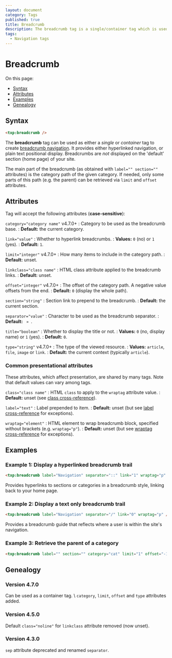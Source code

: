 ```yaml
---
layout: document
category: Tags
published: true
title: Breadcrumb
description: The breadcrumb tag is a single/container tag which is used to create breadcrumb navigation.
tags:
  - Navigation tags
---
```


# Breadcrumb

On this page:

* [Syntax](#syntax)
* [Attributes](#attributes)
* [Examples](#examples)
* [Genealogy](#genealogy)

## Syntax

~~~ html
<txp:breadcrumb />
~~~

The **breadcrumb** tag can be used as either a *single* or *container* tag to create [breadcrumb navigation](https://en.wikipedia.org/wiki/Breadcrumb_trail). It provides either hyperlinked navigation, or plain text positional display. Breadcrumbs are *not* displayed on the 'default' section (home page) of your site.

The main part of the breadcrumb (as obtained with `label="" section=""` attributes) is the category path of the given category. If needed, only some parts of this path (e.g. the parent) can be retrieved via `limit` and `offset` attributes.

## Attributes

Tag will accept the following attributes (**case-sensitive**):

`category="category name"` <span class="footnote warning">v4.7.0+</span>
: Category to be used as the breadcrumb base.
: **Default:** the current category.

`link="value"`
: Whether to hyperlink breadcrumbs.
: **Values:** `0` (no) or `1` (yes).
: **Default:** `1`.

`limit="integer"` <span class="footnote warning">v4.7.0+</span>
: How many items to include in the category path.
: **Default:** unset.

`linkclass="class name"`
: HTML class attribute applied to the breadcrumb links.
: **Default:** unset.

`offset="integer"` <span class="footnote warning">v4.7.0+</span>
: The offset of the category path. A negative value offsets from the end.
: **Default:** `0` (display the whole path).

`section="string"`
: Section link to prepend to the breadcrumb.
: **Default:** the current section.

`separator="value"`
: Character to be used as the breadcrumb separator.
: **Default:** ` » `.

`title="boolean"`
: Whether to display the title or not.
: **Values:** `0` (no, display name) or `1` (yes).
: **Default:** `0`.

`type="string"` <span class="footnote warning">v4.7.0+</span>
: The type of the viewed resource.
: **Values:** `article`, `file`, `image` or `link`.
: **Default:** the current context (typically `article`).

### Common presentational attributes

These attributes, which affect presentation, are shared by many tags. Note that default values can vary among tags.

`class="class name"`
: HTML `class` to apply to the `wraptag` attribute value.
: **Default:** unset (see [class cross-reference](https://docs.textpattern.com/tags/tag-attributes-cross-reference#class)).

`label="text"`
: Label prepended to item.
: **Default:** unset (but see [label cross-reference](https://docs.textpattern.com/tags/tag-attributes-cross-reference#label) for exceptions).

`wraptag="element"`
: HTML element to wrap breadcrumb block, specified without brackets (e.g. `wraptag="p"`).
: **Default:** unset (but see [wraptag cross-reference](https://docs.textpattern.com/tags/tag-attributes-cross-reference#wraptag) for exceptions).

## Examples

### Example 1: Display a hyperlinked breadcrumb trail

~~~ html
<txp:breadcrumb label="Navigation" separator="::" link="1" wraptag="p" />
~~~

Provides hyperlinks to sections or categories in a breadcrumb style, linking back to your home page.

### Example 2: Display a text only breadcrumb trail

~~~ html
<txp:breadcrumb label="Navigation" separator="/" link="0" wraptag="p" />
~~~

Provides a breadcrumb guide that reflects where a user is within the site's navigation.

### Example 3: Retrieve the parent of a category

~~~ html
<txp:breadcrumb label="" section="" category="cat" limit="1" offset="-1" />
~~~

## Genealogy

### Version 4.7.0

Can be used as a container tag. \\
`category`, `limit`, `offset` and `type` attributes added.

### Version 4.5.0

Default `class="noline"` for `linkclass` attribute removed (now unset).

### Version 4.3.0

`sep` attribute deprecated and renamed `separator`.
